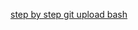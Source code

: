 [step by step git upload bash](https://www.earthdatascience.org/workshops/intro-version-control-git/)
